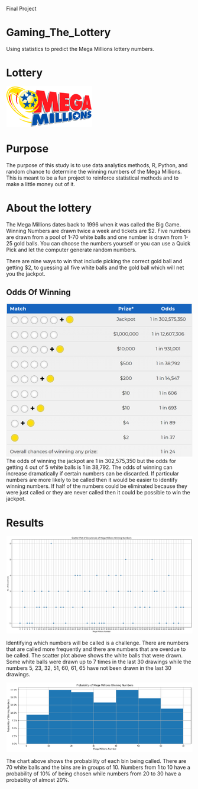 
Final Project

# Gaming_The_Lottery
Using statistics to predict the Mega Millions lottery numbers.
# Lottery


![](Images/logo_MM_233x110.png)
# Purpose
The purpose of this study is to use data analytics methods, R, Python, and random chance to determine the winning numbers of the Mega Millions. This is meant to be a fun project to reinforce statistical methods and to make a little money out of it.

# About the lottery
The Mega Millions dates back to 1996 when it was called the Big Game. Winning Numbers are drawn twice a week and tickets are $2. Five numbers are drawn from a pool of 1-70 white balls and one number is drawn from 1-25 gold balls. You can choose the numbers yourself or you can use a Quick Pick and let the computer generate random numbers.<p>
There are nine ways to win that include picking the correct gold ball and getting $2, to guessing all five white balls and the gold ball which will net you the jackpot. <p>
  
## Odds Of Winning
![](Images/Odds_Of_Winning.PNG)
The odds of winning the jackpot are 1 in 302,575,350 but the odds for getting 4 out of 5 white balls is 1 in 38,792. The odds of winning can increase dramatically if certain numbers can be discarded. If particular numbers are more likely to be called then it would be easier to identify winning numbers. If half of the numbers could be eliminated because they were just called or they are never called then it could be possible to win the jackpot. <p>

# Results

![](Images/MegaMillions_Scatter.png)

Identifying which numbers will be called is a challenge. There are numbers that are called more frequently and there are numbers that are overdue to be called. The scatter plot above shows the white balls that were drawn. Some white balls were drawn up to 7 times in the last 30 drawings while the numbers 5, 23, 32, 51, 60, 61, 65 have not been drawn in the last 30 drawings.

![](Images/MegaMillionsBinProbability.png)

The chart above shows the probability of each bin being called. There are 70 white balls and the bins are in groups of 10. Numbers from 1 to 10 have a probability of 10% of being chosen while numbers from 20 to 30 have a probablity of almost 20%.


